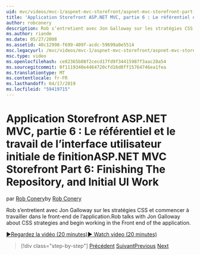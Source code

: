 ```yaml
---
uid: mvc/videos/mvc-1/aspnet-mvc-storefront/aspnet-mvc-storefront-part-6-finishing-the-repository-and-initial-ui-work
title: 'Application Storefront ASP.NET MVC, partie 6 : Le référentiel et le travail de l’interface utilisateur initiale de finition | Microsoft Docs'
author: robconery
description: Rob s’entretient avec Jon Galloway sur les stratégies CSS et commencer à travailler dans le front-end de l’application.
ms.author: riande
ms.date: 05/27/2008
ms.assetid: 40c12998-f699-409f-acdc-59699a0e5514
msc.legacyurl: /mvc/videos/mvc-1/aspnet-mvc-storefront/aspnet-mvc-storefront-part-6-finishing-the-repository-and-initial-ui-work
msc.type: video
ms.openlocfilehash: ce82365b08f2cecd17fd9f34415987f3aac28a54
ms.sourcegitcommit: 0f1119340e4464720cfd16d0ff15764746ea1fea
ms.translationtype: MT
ms.contentlocale: fr-FR
ms.lasthandoff: 04/17/2019
ms.locfileid: "59419715"
---
```

# <a name="aspnet-mvc-storefront-part-6-finishing-the-repository-and-initial-ui-work"></a><span data-ttu-id="9b62e-103">Application Storefront ASP.NET MVC, partie 6 : Le référentiel et le travail de l’interface utilisateur initiale de finition</span><span class="sxs-lookup"><span data-stu-id="9b62e-103">ASP.NET MVC Storefront Part 6: Finishing The Repository, and Initial UI Work</span></span>

<span data-ttu-id="9b62e-104">par [Rob Conery](https://github.com/robconery)</span><span class="sxs-lookup"><span data-stu-id="9b62e-104">by [Rob Conery](https://github.com/robconery)</span></span>

<span data-ttu-id="9b62e-105">Rob s’entretient avec Jon Galloway sur les stratégies CSS et commencer à travailler dans le front-end de l’application.</span><span class="sxs-lookup"><span data-stu-id="9b62e-105">Rob talks with Jon Galloway about CSS strategies and begin working in the Front end of the application.</span></span>

[<span data-ttu-id="9b62e-106">&#9654;Regardez la vidéo (20 minutes)</span><span class="sxs-lookup"><span data-stu-id="9b62e-106">&#9654; Watch video (20 minutes)</span></span>](https://channel9.msdn.com/Blogs/ASP-NET-Site-Videos/aspnet-mvc-storefront-part-6-finishing-the-repository-and-initial-ui-work)

> [!div class="step-by-step"]
> <span data-ttu-id="9b62e-107">[Précédent](aspnet-mvc-storefront-part-5-globalization.md)
> [Suivant](aspnet-mvc-storefront-part-7-routing-and-ui-work.md)</span><span class="sxs-lookup"><span data-stu-id="9b62e-107">[Previous](aspnet-mvc-storefront-part-5-globalization.md)
[Next](aspnet-mvc-storefront-part-7-routing-and-ui-work.md)</span></span>
